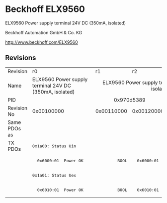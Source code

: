 # Beckhoff ELX9560

ELX9560 Power supply terminal 24V DC (350mA, isolated)

Beckhoff Automation GmbH & Co. KG

http://www.beckhoff.com/ELX9560

## Revisions
<table>
<tr >
<td>Revision</td>
<td>r0</td>
<td>r1</td>
<td>r2</td>
</tr>
<tr >
<td>Name</td>
<td>ELX9560 Power supply terminal 24V DC (350mA, isolated)</td>
<td colspan=2 align="center">ELX9560 Power supply terminal 24V DC (650mA, isolated)</td>
</tr>
<tr >
<td>PID</td>
<td colspan=3 align="center">0x970d5389</td>
</tr>
<tr >
<td>Revision No</td>
<td>0x00100000</td>
<td>0x00110000</td>
<td>0x00120000</td>
</tr>
<tr >
<td>Same PDOs as</td>
<td colspan=3 align="center"></td>
</tr>
<tr class="txpdo pdosection">
<td rowspan=4 valign=top>TX PDOs</td>
<td colspan=3 align="left"><pre>0x1a00: Status Uin</pre></td>
<td></td>
</tr>
<tr class="txpdo">
<td colspan=2 align="left"><pre>  0x6000:01  Power OK              BOOL</pre></td>
<td><pre>  0x6000:01  Uin OK                BOOL</pre></td>
</tr>
<tr class="txpdo pdosection">
<td colspan=3 align="left"><pre>0x1a01: Status Uex</pre></td>
</tr>
<tr class="txpdo">
<td colspan=2 align="left"><pre>  0x6010:01  Power OK              BOOL</pre></td>
<td><pre>  0x6010:01  Uex OK                BOOL</pre></td>
</tr>
</table>
